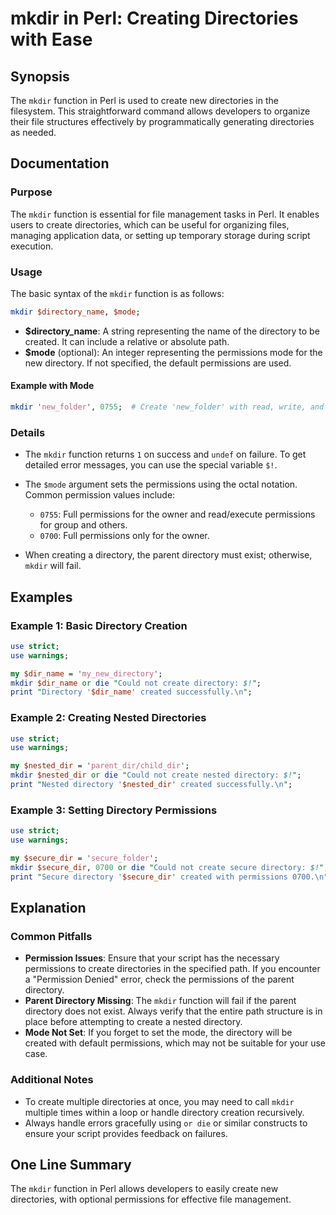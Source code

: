 <!--
Meta Description: # mkdir in Perl: Creating Directories with Ease ## Synopsis The `mkdir` function in Perl is used to create new directories in the filesystem. This str...
Meta Keywords: directory, mkdir, permissions, create, perl
-->

# mkdir in Perl: Creating Directories with Ease

## Synopsis
The `mkdir` function in Perl is used to create new directories in the filesystem. This straightforward command allows developers to organize their file structures effectively by programmatically generating directories as needed.

## Documentation
### Purpose
The `mkdir` function is essential for file management tasks in Perl. It enables users to create directories, which can be useful for organizing files, managing application data, or setting up temporary storage during script execution.

### Usage
The basic syntax of the `mkdir` function is as follows:

```perl
mkdir $directory_name, $mode;
```

- **$directory_name**: A string representing the name of the directory to be created. It can include a relative or absolute path.
- **$mode** (optional): An integer representing the permissions mode for the new directory. If not specified, the default permissions are used.

#### Example with Mode
```perl
mkdir 'new_folder', 0755;  # Create 'new_folder' with read, write, and execute permissions for owner, and read and execute for others.
```

### Details
- The `mkdir` function returns `1` on success and `undef` on failure. To get detailed error messages, you can use the special variable `$!`.
- The `$mode` argument sets the permissions using the octal notation. Common permission values include:
  - `0755`: Full permissions for the owner and read/execute permissions for group and others.
  - `0700`: Full permissions only for the owner.
  
- When creating a directory, the parent directory must exist; otherwise, `mkdir` will fail.

## Examples
### Example 1: Basic Directory Creation
```perl
use strict;
use warnings;

my $dir_name = 'my_new_directory';
mkdir $dir_name or die "Could not create directory: $!";
print "Directory '$dir_name' created successfully.\n";
```

### Example 2: Creating Nested Directories
```perl
use strict;
use warnings;

my $nested_dir = 'parent_dir/child_dir';
mkdir $nested_dir or die "Could not create nested directory: $!";
print "Nested directory '$nested_dir' created successfully.\n";
```

### Example 3: Setting Directory Permissions
```perl
use strict;
use warnings;

my $secure_dir = 'secure_folder';
mkdir $secure_dir, 0700 or die "Could not create secure directory: $!";
print "Secure directory '$secure_dir' created with permissions 0700.\n";
```

## Explanation
### Common Pitfalls
- **Permission Issues**: Ensure that your script has the necessary permissions to create directories in the specified path. If you encounter a "Permission Denied" error, check the permissions of the parent directory.
- **Parent Directory Missing**: The `mkdir` function will fail if the parent directory does not exist. Always verify that the entire path structure is in place before attempting to create a nested directory.
- **Mode Not Set**: If you forget to set the mode, the directory will be created with default permissions, which may not be suitable for your use case.

### Additional Notes
- To create multiple directories at once, you may need to call `mkdir` multiple times within a loop or handle directory creation recursively.
- Always handle errors gracefully using `or die` or similar constructs to ensure your script provides feedback on failures.

## One Line Summary
The `mkdir` function in Perl allows developers to easily create new directories, with optional permissions for effective file management.